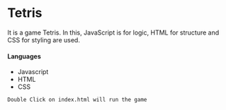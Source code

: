 # Tetris
It is a game Tetris. In this, JavaScript is for logic, HTML for structure and CSS for styling are used. 

#### Languages
* Javascript
* HTML
* CSS
 
```sh
Double Click on index.html will run the game 
```
